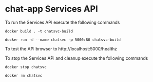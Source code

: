 # chat-app Services API

To run the Services API execute the following commands

`
docker build . -t chatsvc-build
`

`
docker run -d --name chatsvc -p 5000:80 chatsvc-build
`

To test the API browser to http://localhost:5000/healthz 

To stop the Services API and cleanup execute the following commands

`
docker stop chatsvc
`

`
docker rm chatsvc
`



